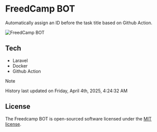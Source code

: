 # FreedCamp BOT

Automatically assign an ID before the task title based on Github Action.

![FreedCamp BOT](https://repository-images.githubusercontent.com/737932867/7d34798b-2680-471c-b089-a78a718d3d6a)

## Tech

- Laravel
- Docker
- Github Action

> [!NOTE]  
> History last updated on Friday, April 4th, 2025, 4:24:32 AM

## License

The Freedcamp BOT is open-sourced software licensed under the [MIT license](https://opensource.org/licenses/MIT).
